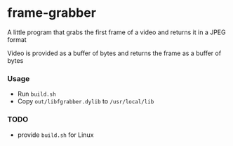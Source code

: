 # frame-grabber

A little program that grabs the first frame of a video and returns it in a JPEG format

Video is provided as a buffer of bytes and returns the frame as a buffer of bytes

### Usage
- Run `build.sh`
- Copy `out/libfgrabber.dylib` to `/usr/local/lib`

### TODO
- provide `build.sh` for Linux
